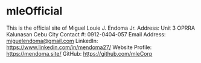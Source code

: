 # mleOfficial
This is the official site of Miguel Louie J. Endoma Jr.
Address: Unit 3 OPRRA Kalunasan Cebu City
Contact #:  0912-0404-057
Email Address:	miguelendoma@gmail.com
LinkedIn:		https://www.linkedin.com/in/mendoma27/
Website Profile:	https://mendoma.site/
GitHub:		https://github.com/mleCorp